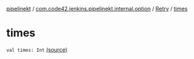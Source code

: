 [pipelinekt](../../index.md) / [com.code42.jenkins.pipelinekt.internal.option](../index.md) / [Retry](index.md) / [times](./times.md)

# times

`val times: Int` [(source)](https://github.com/code42/pipelinekt/tree/master/internal/src/main/kotlin/com/code42/jenkins/pipelinekt/internal/option/Retry.kt#L7)